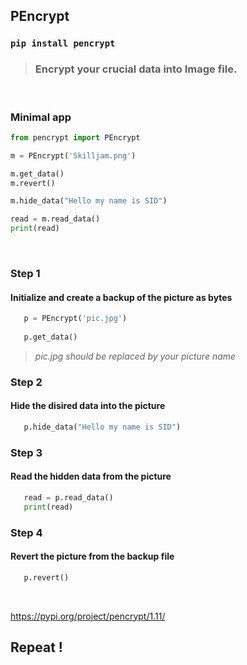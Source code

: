 ## PEncrypt

### `pip install pencrypt`

> ### Encrypt your crucial data into Image file.

<br>

### Minimal app

```python
from pencrypt import PEncrypt

m = PEncrypt('Skilljam.png')

m.get_data()
m.revert()

m.hide_data("Hello my name is SID")

read = m.read_data()
print(read)

```

<br>

### Step 1

 #### Initialize and create a backup of the picture as bytes 
 
 ```python
    p = PEncrypt('pic.jpg')
    
    p.get_data()
```
> *pic.jpg should be replaced by your picture name*

### Step 2

#### Hide the disired data into the picture 
 
 ```python
    p.hide_data("Hello my name is SID")
```

### Step 3

 #### Read the hidden data from the picture
 
 ```python
    read = p.read_data()
    print(read)
```

### Step 4

 #### Revert the picture from the backup file
 
 ```python
    p.revert()
```

<br>

https://pypi.org/project/pencrypt/1.11/

## Repeat !
